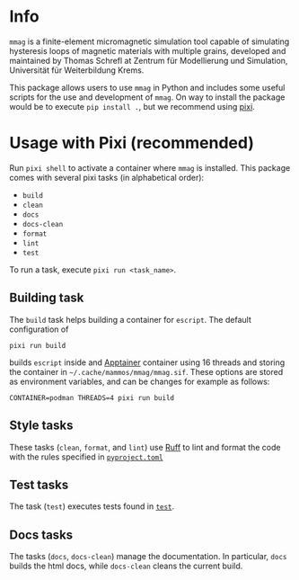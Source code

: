 # Info
`mmag` is a finite-element micromagnetic simulation tool capable of simulating hysteresis loops of magnetic materials with multiple grains, developed and maintained by Thomas Schrefl at Zentrum für Modellierung und Simulation, Universität für Weiterbildung Krems.

This package allows users to use `mmag` in Python and includes some useful scripts for the use and development of `mmag`. On way to install the package would be to execute `pip install .`, but we recommend using [pixi](https://prefix.dev).


# Usage with Pixi (recommended)
Run `pixi shell` to activate a container where `mmag` is installed.
This package comes with several pixi tasks (in alphabetical order):
- `build`
- `clean`
- `docs`
- `docs-clean`
- `format`
- `lint`
- `test`

To run a task, execute `pixi run <task_name>`.


## Building task
The `build` task helps building a container for `escript`.
The default configuration of
```terminal
pixi run build
```
builds `escript` inside and [Apptainer](https://apptainer.org/) container using 16 threads and storing the container in `~/.cache/mammos/mmag/mmag.sif`.
These options are stored as environment variables, and can be changes for example as follows:
```terminal
CONTAINER=podman THREADS=4 pixi run build
```


## Style tasks
These tasks (`clean`, `format`, and `lint`) use [Ruff](https://docs.astral.sh/ruff/) to lint and format the code with the rules specified in [`pyproject.toml`](pyproject.toml)


## Test tasks
The task (`test`) executes tests found in [`test`](test/).


## Docs tasks
The tasks (`docs`, `docs-clean`) manage the documentation. In particular, `docs` builds the html docs, while `docs-clean` cleans the current build.
